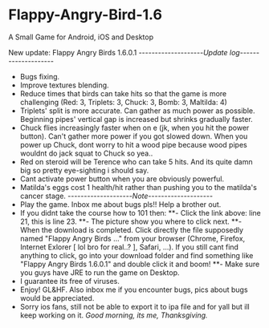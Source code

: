 # Flappy-Angry-Bird-1.6
A Small Game for Android, iOS and Desktop

New update: Flappy Angry Birds 1.6.0.1
--------------------*Update log*--------------------
- Bugs fixing.
- Improve textures blending.
- Reduce times that birds can take hits so that the game is more challenging (Red: 3, Triplets: 3, Chuck: 3, Bomb: 3, Maltilda: 4)
- Triplets' split is more accurate. Can gather as much power as possible. Beginning pipes' vertical gap is increased but shrinks gradually faster.
- Chuck flies increasingly faster when on e (jk, when you hit the power button). Can't gather more power if you got slowed down. When you power up Chuck, dont worry to hit a wood pipe because wood pipes wouldnt do jack squat to Chuck so yea..
- Red on steroid will be Terence who can take 5 hits. And its quite damn big so pretty eye-sighting i should say.
- Cant activate power button when you are obviously powerful. 
- Matilda's eggs cost 1 health/hit rather than pushing you to the matilda's cancer stage.
--------------------*Note*--------------------
- Play the game. Inbox me about bugs pls!! Help a brother out.
- If you didnt take the course how to 101 then: 
**- Click the link above: line 21, this is line 23. 
**- The picture show you where to click next. 
**- When the download is completed. Click directly the file supposedly named "Flappy Angry Birds ..." from your browser (Chrome, Firefox, Internet Exlorer [ lol bro for real..? ], Safari, ...). If you still cant find anything to click, go into your download folder and find something like "Flappy Angry Birds 1.6.0.1" and double click it and boom!
**- Make sure you guys have JRE to run the game on Desktop.
- I guarantee its free of viruses.
- Enjoy! GL&HF. Also inbox me if you encounter bugs, pics about bugs would be appreciated.
- Sorry ios fans, still not be able to export it to ipa file and for yall but ill keep working on it. 
*Good morning, its me, Thanksgiving.*
